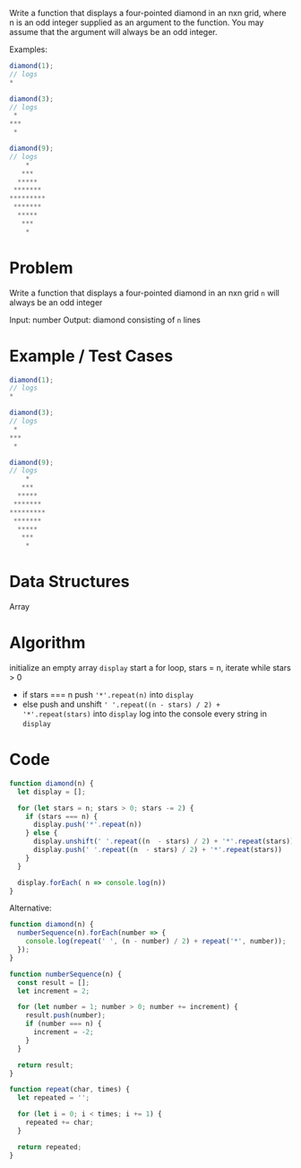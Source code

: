 Write a function that displays a four-pointed diamond in an nxn grid, where n is an odd integer supplied as an argument to the function. You may assume that the argument will always be an odd integer.

Examples:
```js
diamond(1);
// logs
*

diamond(3);
// logs
 *
***
 *

diamond(9);
// logs
    *
   ***
  *****
 *******
*********
 *******
  *****
   ***
    *
```

# Problem
Write a function that displays a four-pointed diamond in an nxn grid
`n` will always be an odd integer

Input: number
Output: diamond consisting of `n` lines

# Example / Test Cases
```js
diamond(1);
// logs
*

diamond(3);
// logs
 *
***
 *

diamond(9);
// logs
    *
   ***
  *****
 *******
*********
 *******
  *****
   ***
    *
```

# Data Structures
Array

# Algorithm
initialize an empty array `display`
start a for loop, stars = n, iterate while stars > 0
- if stars === n push `'*'.repeat(n)` into `display`
- else push and unshift `' '.repeat((n - stars) / 2) + '*'.repeat(stars)` into `display`
log into the console every string in `display`

# Code
```js
function diamond(n) {
  let display = [];

  for (let stars = n; stars > 0; stars -= 2) {
    if (stars === n) {
      display.push('*'.repeat(n))
    } else {
      display.unshift(' '.repeat((n  - stars) / 2) + '*'.repeat(stars))
      display.push(' '.repeat((n  - stars) / 2) + '*'.repeat(stars))
    }
  }

  display.forEach( n => console.log(n))
}
```

Alternative:
```js
function diamond(n) {
  numberSequence(n).forEach(number => {
    console.log(repeat(' ', (n - number) / 2) + repeat('*', number));
  });
}

function numberSequence(n) {
  const result = [];
  let increment = 2;

  for (let number = 1; number > 0; number += increment) {
    result.push(number);
    if (number === n) {
      increment = -2;
    }
  }

  return result;
}

function repeat(char, times) {
  let repeated = '';

  for (let i = 0; i < times; i += 1) {
    repeated += char;
  }

  return repeated;
}

```
